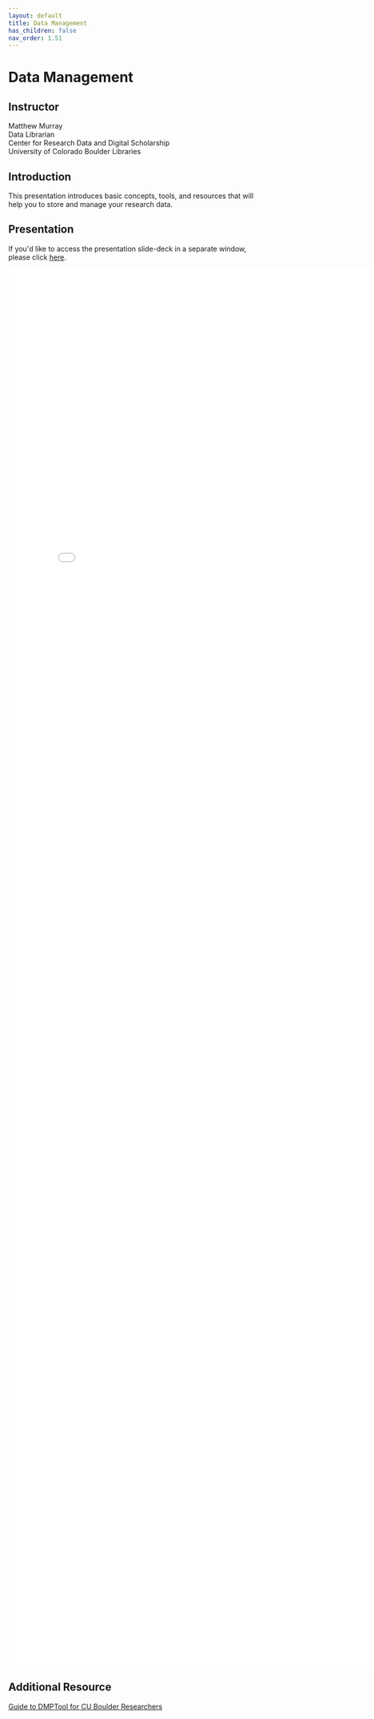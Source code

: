 ```yaml
---
layout: default
title: Data Management
has_children: false
nav_order: 1.51
---
```


# Data Management

## Instructor
Matthew Murray\
Data Librarian\
Center for Research Data and Digital Scholarship  
University of Colorado Boulder Libraries  

## Introduction

This presentation introduces basic concepts, tools, and resources that will help you to store and manage your research data. 

## Presentation

If you'd like to access the presentation slide-deck in a separate window, please click [here](data_management/2023-Spring-DataBootcamp-DataManagement.pdf).

<iframe src="data_management/2023-Spring-DataBootcamp-DataManagement.pdf" style="width: 800px; height: 2800px;" frameBorder="0"></iframe>

## Additional Resource

[Guide to DMPTool for CU Boulder Researchers](https://cu-boulder-crdds.github.io/dmptool_guide/)
